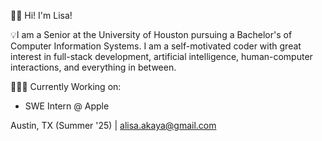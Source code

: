 👋🏽 Hi! I'm Lisa!

💡I am a Senior at the University of Houston pursuing a Bachelor's of Computer Information Systems. I am a self-motivated coder with great interest in full-stack development, artificial intelligence, human-computer interactions, and everything in between.

👩🏽‍💻 Currently Working on: 
+ SWE Intern @ Apple

Austin, TX (Summer '25) | [alisa.akaya@gmail.com](mailto:alisa.akaya@gmail.com)
